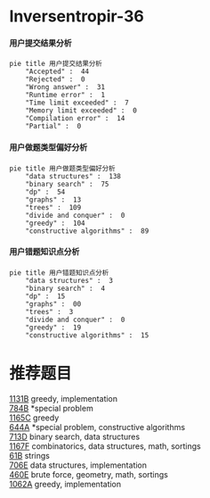 # Inversentropir-36

<!-- tabs:start -->



#### **用户提交结果分析**

```mermaid
pie title 用户提交结果分析
    "Accepted" :  44
    "Rejected" :  0
    "Wrong answer" :  31
    "Runtime error" :  1
    "Time limit exceeded" :  7
    "Memory limit exceeded" :  0
    "Compilation error" :  14
    "Partial" :  0
```

#### **用户做题类型偏好分析**

```mermaid
pie title 用户做题类型偏好分析
    "data structures" :  138
    "binary search" :  75
    "dp" :  54
    "graphs" :  13
    "trees" :  109
    "divide and conquer" :  0
    "greedy" :  104
    "constructive algorithms" :  89
```
#### **用户错题知识点分析**

```mermaid
pie title 用户错题知识点分析
    "data structures" :  3
    "binary search" :  4
    "dp" :  15
    "graphs" :  00
    "trees" :  3
    "divide and conquer" :  0
    "greedy" :  19
    "constructive algorithms" :  15
```



<!-- tabs:end -->
# 推荐题目
[1131B](https://codeforces.com/contest/1131/problem/B)		greedy,
                        implementation		  
[784B](https://codeforces.com/contest/784/problem/B)		*special problem		  
[1165C](https://codeforces.com/contest/1165/problem/C)		greedy		  
[644A](https://codeforces.com/contest/644/problem/A)		*special problem,
                        constructive algorithms		  
[713D](https://codeforces.com/contest/713/problem/D)		binary search,
                        data structures		  
[1167F](https://codeforces.com/contest/1167/problem/F)		combinatorics,
                        data structures,
                        math,
                        sortings		  
[61B](https://codeforces.com/contest/61/problem/B)		strings		  
[706E](https://codeforces.com/contest/706/problem/E)		data structures,
                        implementation		  
[460E](https://codeforces.com/contest/460/problem/E)		brute force,
                        geometry,
                        math,
                        sortings		  
[1062A](https://codeforces.com/contest/1062/problem/A)		greedy,
                        implementation		  
